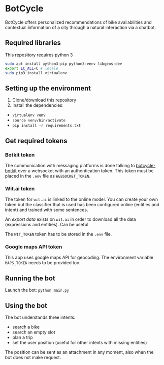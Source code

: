 # BotCycle

BotCycle offers personalized recommendations of bike availabilities and contextual information of a city through a natural interaction via a chatbot.  

## Required libraries

This repository requires python 3

```bash
sudo apt install python3-pip python3-venv libgeos-dev
export LC_ALL=C # locale
sudo pip3 install virtualenv
```

## Setting up the environment

1. Clone/download this repository
2. Install the dependencies:
  - `virtualenv venv`
  - `source venv/bin/activate`
  - `pip install -r requirements.txt`

## Get required tokens

### Botkit token

The communication with messaging platforms is done talking to [botcycle-botkit](https://github.com/MartinoMensio/botcycle-botkit) over a websocket with an authentication token. This token must be placed in the `.env` file as `WEBSOCKET_TOKEN`.

### Wit.ai token

The token for `wit.ai` is linked to the online model. You can create your own token but the classifier that is used has been configured online (entities and intent) and trained with some sentences.

An *export data* exists on `wit.ai` in order to download all the data (expressions and entities). Can be useful.

The `WIT_TOKEN` token has to be stored in the `.env` file.

### Google maps API token

This app uses google maps API for geocoding. The environment variable `MAPS_TOKEN` needs to be provided too.

## Running the bot

Launch the bot: `python main.py`

## Using the bot

The bot understands three intents:

- search a bike
- search an empty slot
- plan a trip
- set the user position (useful for other intents with missing entities)

The position can be sent as an attachment in any moment, also when the bot does not make request.
